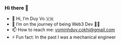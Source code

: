 ### Hi there 👋

- 👋 Hi, I’m Duy Vo 🇻🇳
- 🌱 I’m on the journey of being Web3 Dev 🧑‍💻
- 📫 How to reach me: vominhduy.cokhi@gmail.com
- ⚡ Fun fact: In the past I was a mechanical engineer


